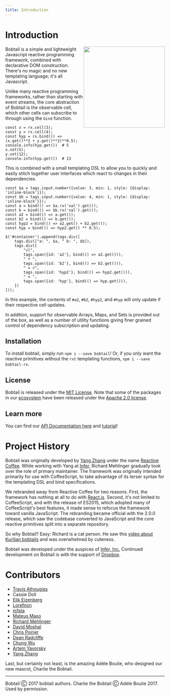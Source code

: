 ```yaml
---
title: Introduction
---
```


# Introduction
<img style="display:inline; float: right; height: 256px; width: 256px;" src="https://raw.githubusercontent.com/bobtail-dev/bobtail-dev.github.io/master/mascot/logo.png">
Bobtail is a simple and lightweight Javascript reactive programming framework, combined with declarative DOM 
construction. There's no magic and no new templating language; it's all Javascript.

Unlike many reactive programming frameworks, rather than starting with event streams, the core abstraction of Bobtail 
is the observable cell, which other cells can subscribe to through using the `bind` function. 

```
const x = rx.cell(3);
const y = rx.cell(4);
const hyp = rx.bind(() => (x.get()**2 + y.get()**2)**0.5);  
console.info(hyp.get())  # 5
x.set(5);
y.set(12);
console.info(hyp.get())  # 13
```

This is combined with a small templating DSL to allow you to quickly and easily stitch together user interfaces which
react to changes in their dependencies.

```
const $a = tags.input.number({value: 3, min: 1, style: {display: 'inline-block'}});
const $b = tags.input.number({value: 4, min: 1, style: {display: 'inline-block'}});
const a = bind(() => $a.rx('val').get());
const b = bind(() => $b.rx('val').get());
const a2 = bind(() => a.get());
const b2 = bind(() => b.get());
const hyp2 = bind(() => a2.get() + b2.get());
const hyp = bind(() => hyp2.get() ** 0.5);

$('#container').append(tags.div([
    tags.div(["a: ", $a, " b: ", $b]),
    tags.div([
        "√(",
        tags.span({id: 'a2'}, bind(() => a2.get())),
        " + ",
        tags.span({id: 'b2'}, bind(() => b2.get())),
        " = √",
        tags.span({id: 'hyp2'}, bind(() => hyp2.get())),
        " = ",
        tags.span({id: 'hyp'}, bind(() => hyp.get())),    
    ])
]));
```

In this example, the contents of `#a2`, `#b2`, `#hyp2`, and `#hyp` will only update if their respective cell updates.

In addition, support for observable Arrays, Maps, and Sets is provided out of the box, as well as a number of utility
functions giving finer grained control of dependency subscription and updating.

## Installation
To install bobtail, simply run `npm i --save bobtail`! 
Or, if you only want the reactive primitives without the `rxt` templating functions, `npm i --save bobtail-rx`.

## License
Bobtail is released under the [MIT License](https://opensource.org/licenses/MIT). Note that some of the packages in our [ecosystem](ecosystem.md) have been
released under the [Apache 2.0 license](http://www.apache.org/licenses/LICENSE-2.0).

## Learn more
You can find our [API Documentation here](api.md) and [tutorial](tutorial.md)!

# Project History

Bobtail was originally developed by [Yang Zhang](yang.github.io) under the name [Reactive Coffee](yang.github.io/reactive-coffee). 
While working with Yang at [Infer](www.infer.com), Richard Mehlinger gradually took over the role of primary 
maintainer. The framework was originally intended primarily for use with CoffeeScript, to take advantage of its terser
syntax for the templating DSL and bind specifications.

We rebranded away from Reactive Coffee for two reasons. First, the framework has nothing at all to do with 
[React.js](https://facebook.github.io/react/). Second, it's not limited to CoffeeScript, and with the 
release of ES2015, which adopted many of CoffeeScript's best features, it made sense to refocus the framework 
toward vanilla JavaScript. The rebranding became official with the 2.0.0 release, which saw the codebase 
converted to JavaScript and the core reactive primitives split into a separate repository.

So why Bobtail? Easy: Richard is a cat person. He saw this 
[video about Kurilian bobtails](https://www.animalplanet.com/tv-shows/cats-101/videos/kurilian-bobtail) and was 
overwhelmed by cuteness.

Bobtail was developed under the auspices of [Infer, Inc.](www.infer.com) Continued development on Bobtail is with the
support of [Dropbox](https://blogs.dropbox.com/dropbox/).

# Contributors

*   [Travis Athougies](https://github.com/tathougies)
*   Cassie Doll
*   [Elik Eizenberg](https://github.com/eizenberg)
*   [Lorefnon](https://github.com/lorefnon)
*   [m1sta](https://github.com/m1sta)
*   [Mateus Maso](https://github.com/mateusmaso)
*   [Richard Mehlinger](https://github.com/rmehlinger)
*   [David Moshal](https://github.com/dmoshal)
*   [Chris Poirier](https://github.com/cpoirier)
*   [Dean Radcliffe](https://github.com/chicagogrooves)
*   [Chung Wu](https://github.com/chungwu)
*   [Artem Yavorsky](https://github.com/aqson)
*   [Yang Zhang](https://github.com/yang)

Last, but certainly not least, is the amazing Adèle Boulie, who designed our new mascot, Charlie the Bobtail.

----
Bobtail Ⓒ 2017 bobtail authors.
Charlie the Bobtail Ⓒ Adèle Boulie 2017. Used by permission.